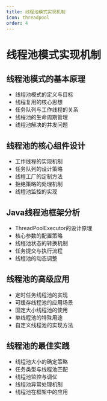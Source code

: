 ```yaml
---
title: 线程池模式实现机制
icon: threadpool
order: 4
---
```


# 线程池模式实现机制

## 线程池模式的基本原理

- 线程池模式的定义与目标
- 线程复用的核心思想
- 任务队列与工作线程的关系
- 线程池的生命周期管理
- 线程池解决的并发问题

## 线程池的核心组件设计

- 工作线程的实现机制
- 任务队列的设计策略
- 线程工厂的定制方法
- 拒绝策略的处理机制
- 线程池监控的实现

## Java线程池框架分析

- ThreadPoolExecutor的设计原理
- 核心参数的配置策略
- 线程池状态的转换机制
- 任务提交与执行流程
- 线程池的动态调整

## 线程池的高级应用

- 定时任务线程池的实现
- 可缓存线程池的应用场景
- 固定大小线程池的使用
- 单线程池的特殊用途
- 自定义线程池的实现方法

## 线程池的最佳实践

- 线程池大小的确定策略
- 任务类型与线程池匹配
- 线程池监控与调优
- 线程池异常处理机制
- 线程池在框架中的应用
